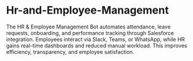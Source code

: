 # Hr-and-Employee-Management
The HR &amp; Employee Management Bot automates attendance, leave requests, onboarding, and performance tracking through Salesforce integration. Employees interact via Slack, Teams, or WhatsApp, while HR gains real-time dashboards and reduced manual workload. This improves efficiency, transparency, and employee satisfaction.
